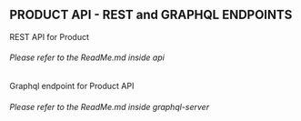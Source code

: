 ## PRODUCT API - REST and GRAPHQL ENDPOINTS

REST API for Product

###### Please refer to the ReadMe.md inside api

Graphql endpoint for Product API

###### Please refer to the ReadMe.md inside graphql-server
